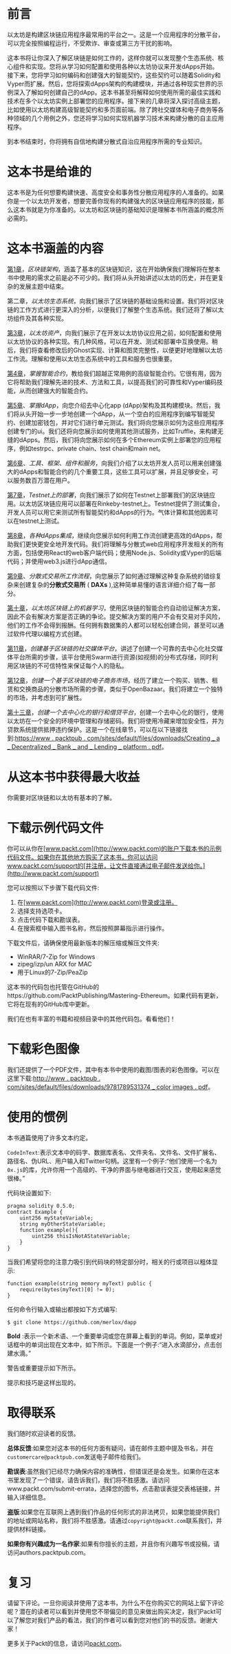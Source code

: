 # 前言

以太坊是构建区块链应用程序最常用的平台之一。这是一个应用程序的分散平台，可以完全按照编程运行，不受欺诈、审查或第三方干扰的影响。

这本书将让你深入了解区块链是如何工作的，这样你就可以发现整个生态系统、核心组件和实现。您将从学习如何配置和使用各种以太坊协议来开发dApps开始。接下来，您将学习如何编码和创建强大的智能契约，这些契约可以随着Solidity和Vyper而扩展。然后，您将探索dApps架构的构建模块，并通过各种现实世界的示例深入了解如何创建自己的dApp。这本书甚至将解释如何使用所需的最佳实践和技术在多个以太坊实例上部署您的应用程序。接下来的几章将深入探讨高级主题，比如使用以太坊构建高级智能契约和多页面前端。除了跨社交媒体和电子商务等各种领域的几个用例之外，您还将学习如何实现机器学习技术来构建分散的自主应用程序。

到本书结束时，你将拥有自信地构建分散式自治应用程序所需的专业知识。

# 这本书是给谁的

这本书是为任何想要构建快速、高度安全和事务性分散应用程序的人准备的。如果你是一个以太坊开发者，想要完善你现有的构建强大的区块链应用程序的技能，那么这本书就是为你准备的。以太坊和区块链的基础知识是理解本书所涵盖的概念所必需的。

# 这本书涵盖的内容

[第1章](01.html)，*区块链架构*，涵盖了基本的区块链知识，这在开始确保我们理解将在整本书中使用的需求之前是必不可少的。我们将从头开始讲述以太坊的历史，并在更复杂的发展主题中结束。

第二章，*以太坊生态系统*，向我们展示了区块链的基础设施和设置。我们将对区块链的工作方式进行更深入的分析，以便我们了解整个生态系统。我们还将了解以太坊组件及其各种实现。

[第3章](03.html)，*以太坊资产*，向我们展示了在开发以太坊协议应用之前，如何配置和使用以太坊协议的各种实现。有几种风格，可以在开发、测试和部署中互换使用。稍后，我们将查看修改后的Ghost实现、计算和图灵完整性，以便更好地理解以太坊工作流。理解和使用以太坊生态系统中的工具和服务也很重要。

[第4章](04.html)，*掌握智能合约*，教给我们超越正常用例的高级智能合约。它很有用，因为它将帮助我们理解先进的技术、方法和工具，以提高我们的可靠性和Vyper编码技能，从而创建强大的智能合约。

[第5章](05.html)、*掌握dApp*，向您介绍去中心化app (dApp)架构及其构建模块。然后，我们将从头开始一步一步地创建一个dApp，从一个空白的应用程序到编写智能契约、创建加密钱包，并对它们进行单元测试。我们将向您展示如何为这些应用程序创建专门的ui。我们还将向您展示如何使用其他测试服务，比如Truffle，来构建无缝的dApps。然后，我们将向您展示如何在多个Ethereum实例上部署您的应用程序，例如testrpc、private chain、test chain和main net。

[第6章](06.html)、*工具、框架、组件和服务*，向我们介绍了以太坊开发人员可以用来创建强大的dApps和智能合约的几个重要工具，这些工具可以扩展，并且足够安全，可以服务数百万潜在用户。

[第7章](06.html#section_29)，*Testnet上的部署*，向我们展示了如何在Testnet上部署我们的区块链应用。以太坊区块链应用可以部署在Rinkeby-testnet上。Testnet提供了测试集合，开发人员可以用它来测试所有智能契约和dApps的行为。气体计算和其他因素可以在testnet上测试。

[第8章](07.html)，*各种dApps集成*，继续向您展示如何利用工作流创建更高效的dApps，帮助我们更快更安全地开发代码。我们将理解与分散式web应用程序开发相关的所有方面，包括使用React的web客户端代码；使用Node.js、Solidity或Vyper的后端代码；并使用web3.js进行dApp通信。

[第9章](08.html)、*分散式交易所工作流程*，向您展示了如何通过理解这种复杂系统的错综复杂来创建复杂的**分散式交易所** ( **DAXs** ),这种简单易懂的语言详细介绍了每一部分。

[第十章](09.html)，*以太坊区块链上的机器学习*，使用区块链的智能合约自动验证解决方案，因此不会有解决方案是否正确的争论。提交解决方案的用户不会有交易对手风险，他们的工作不会得到报酬。任何拥有数据集的人都可以轻松创建合同，甚至可以通过软件代理以编程方式创建。

[第11章](10.html)，*创建基于区块链的社交媒体平台*，讲述了创建一个可靠的去中心化社交媒体平台所需的步骤，该平台使用Swarm进行资源(如视频)的分布式存储，同时利用区块链的不可信特性来保证每个人的隐私。

[第12章](11.html)，*创建一个基于区块链的电子商务市场*，经历了建立一个购买、销售、租赁和交换商品的分散市场所需的步骤，类似于OpenBazaar。我们将建立一个独特的市场，并考虑到可扩展性。

[第十三章](#)，*创建一个去中心化的银行和借贷平台*，创建一个去中心化的银行，使用以太坊在一个安全的环境中管理和存储密码。我们将使用冷藏来增加安全性，并为贷款系统提供抵押违约保护。这是一个在线章节，可以在以下链接找到:[https://www . packtpub . com/sites/default/files/downloads/Creating _ a _ Decentralized _ Bank _ and _ Lending _ platform . pdf](https://www.packtpub.com/sites/default/files/downloads/Creating_a_Decentralized_Bank_and_Lending_Platform.pdf)。

# 从这本书中获得最大收益

你需要对区块链和以太坊有基本的了解。

# 下载示例代码文件

你可以从你在[www.packt.com](http://www.packt.com)的账户下载本书的示例代码文件。如果你在其他地方购买了这本书，你可以访问www.packt.com/support的[并注册，让文件直接通过电子邮件发送给你。](http://www.packt.com/support)

您可以按照以下步骤下载代码文件:

1.  在[www.packt.com](http://www.packt.com)登录或注册。
2.  选择支持选项卡。
3.  点击代码下载和勘误表。
4.  在搜索框中输入图书名称，然后按照屏幕指示进行操作。

下载文件后，请确保使用最新版本的解压缩或解压文件夹:

*   WinRAR/7-Zip for Windows
*   zipeg/izp/un ARX for MAC
*   用于Linux的7-Zip/PeaZip

这本书的代码包也托管在GitHub的https://github.com/PacktPublishing/Mastering-Ethereum。如果代码有更新，它将在现有的GitHub库中更新。

我们在也有丰富的书籍和视频目录中的其他代码包。看看他们！

# 下载彩色图像

我们还提供了一个PDF文件，其中有本书中使用的截图/图表的彩色图像。可以在这里下载:[http://www . packtpub . com/sites/default/files/downloads/9781789531374 _ color images . pdf](http://www.packtpub.com/sites/default/files/downloads/9781789531374_ColorImages.pdf)。

# 使用的惯例

本书通篇使用了许多文本约定。

`CodeInText`:表示文本中的码字、数据库表名、文件夹名、文件名、文件扩展名、路径名、伪URL、用户输入和Twitter句柄。这里有一个例子:“他们使用一个名为`0x.js`的库，允许你用一个高级的、干净的界面与继电器进行交互，使用起来感觉很棒。”

代码块设置如下:

```
pragma solidity 0.5.0;
contract Example {
    uint256 myStateVariable;
    string myOtherStateVariable;
    function example(){
        uint256 thisIsNotAStateVariable;
    }
}
```

当我们希望将您的注意力吸引到代码块的特定部分时，相关的行或项目以粗体显示:

```
function example(string memory myText) public {
    require(bytes(myText)[0] != 0);
}
```

任何命令行输入或输出都按如下方式编写:

```
$ git clone https://github.com/merlox/dapp
```

**Bold** :表示一个新术语、一个重要单词或您在屏幕上看到的单词。例如，菜单或对话框中的单词出现在文本中，如下所示。下面是一个例子:“进入水滴部分，点击创建水滴。”

警告或重要提示如下所示。

提示和技巧是这样出现的。

# 取得联系

我们随时欢迎读者的反馈。

**总体反馈**:如果您对这本书的任何方面有疑问，请在邮件主题中提及书名，并在`customercare@packtpub.com`发送电子邮件给我们。

**勘误表**:虽然我们已经尽力确保内容的准确性，但错误还是会发生。如果你在这本书里发现了一个错误，请告诉我们，我们将不胜感激。请访问www.packt.com/submit-errata，选择您的图书，点击勘误表提交表格链接，并输入详细信息。

**盗版**:如果您在互联网上遇到我们作品的任何形式的非法拷贝，如果您能提供我们的地址或网站名称，我们将不胜感激。请通过`copyright@packt.com`联系我们，并提供材料链接。

**如果你有兴趣成为一名作家**:如果有你擅长的主题，并且你有兴趣写书或投稿，请访问authors.packtpub.com。

# 复习

请留下评论。一旦你阅读并使用了这本书，为什么不在你购买它的网站上留下评论呢？潜在的读者可以看到并使用您不带偏见的意见来做出购买决定，我们Packt可以了解您对我们产品的看法，我们的作者可以看到您对他们的书的反馈。谢谢大家！

更多关于Packt的信息，请访问[packt.com](http://www.packt.com/)。